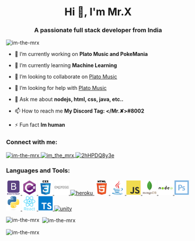 <h1 align="center">Hi 👋, I'm Mr.X</h1>
<h3 align="center">A passionate full stack developer from India</h3>

<p align="left">
    <img src="https://komarev.com/ghpvc/?username=im-the-mrx&label=Profile%20views&color=0e75b6&style=flat"
        alt="im-the-mrx" />
</p>

- 🔭 I’m currently working on **Plato Music and PokeMania**

- 🌱 I’m currently learning **Machine Learning**

- 👯 I’m looking to collaborate on [Plato Music](https://discord.gg/2hHPDQ8y3e)

- 🤝 I’m looking for help with [Plato Music](https://discord.gg/2hHPDQ8y3e)

- 💬 Ask me about **nodejs, html, css, java, etc..**

- 📫 How to reach me **My Discord Tag: </Mr.✘>#8002**

- ⚡ Fun fact **Im human**

<h3 align="left">Connect with me:</h3>
<p align="left">
    <a href="https://stackoverflow.com/users/im-the-mrx" target="blank">
        <img align="center" src="https://stackoverflow.design/assets/img/logos/so/logo-stackoverflow.png"
            alt="im-the-mrx" height="50" width="100" />
    </a>
    <a href="https://instagram.com/im_the_mrx" target="blank">
        <img align="center" src="https://assets.stickpng.com/images/580b57fcd9996e24bc43c521.png" alt="im_the_mrx"
            height="50" width="50" />
    </a>
    <a href="https://discord.gg/2hHPDQ8y3e" target="blank">
        <img align="center"
            src="https://www.freepnglogos.com/uploads/discord-logo-png/concours-discord-cartes-voeux-fortnite-france-6.png"
            alt="2hHPDQ8y3e" height="50" width="50" />
    </a>
</p>

<h3 align="left">Languages and Tools:</h3>
<p align="left">
    <a href="https://getbootstrap.com" target="_blank">
        <img src="https://raw.githubusercontent.com/devicons/devicon/master/icons/bootstrap/bootstrap-plain-wordmark.svg"
            alt="bootstrap" width="40" height="40" />
    </a>
    <a href="https://www.w3schools.com/cs/" target="_blank">
        <img src="https://raw.githubusercontent.com/devicons/devicon/master/icons/csharp/csharp-original.svg"
            alt="csharp" width="40" height="40" />
    </a>
    <a href="https://www.w3schools.com/css/" target="_blank"> <img
            src="https://raw.githubusercontent.com/devicons/devicon/master/icons/css3/css3-original-wordmark.svg"
            alt="css3" width="40" height="40" />
    </a>
    <a href="https://expressjs.com" target="_blank">
        <img src="https://raw.githubusercontent.com/devicons/devicon/master/icons/express/express-original-wordmark.svg"
            alt="express" width="40" height="40" />
    </a>
    <a href="https://heroku.com" target="_blank">
        <img src="https://www.vectorlogo.zone/logos/heroku/heroku-icon.svg" alt="heroku" width="40" height="40" />
    </a>
    <a href="https://www.w3.org/html/" target="_blank">
        <img src="https://raw.githubusercontent.com/devicons/devicon/master/icons/html5/html5-original-wordmark.svg"
            alt="html5" width="40" height="40" />
    </a>
    <a href="https://www.java.com" target="_blank">
        <img src="https://raw.githubusercontent.com/devicons/devicon/master/icons/java/java-original.svg" alt="java"
            width="40" height="40" />
    </a>
    <a href="https://developer.mozilla.org/en-US/docs/Web/JavaScript" target="_blank">
        <img src="https://raw.githubusercontent.com/devicons/devicon/master/icons/javascript/javascript-original.svg"
            alt="javascript" width="40" height="40" />
    </a>
    <a href="https://www.mongodb.com/" target="_blank"> <img
            src="https://raw.githubusercontent.com/devicons/devicon/master/icons/mongodb/mongodb-original-wordmark.svg"
            alt="mongodb" width="40" height="40" />
    </a>
    <a href="https://nodejs.org" target="_blank"> <img
            src="https://raw.githubusercontent.com/devicons/devicon/master/icons/nodejs/nodejs-original-wordmark.svg"
            alt="nodejs" width="40" height="40" />
    </a>
    <a href="https://www.photoshop.com/en" target="_blank"> <img
            src="https://raw.githubusercontent.com/devicons/devicon/master/icons/photoshop/photoshop-line.svg"
            alt="photoshop" width="40" height="40" />
    </a>
    <a href="https://www.python.org" target="_blank">
        <img src="https://raw.githubusercontent.com/devicons/devicon/master/icons/python/python-original.svg"
            alt="python" width="40" height="40" />
    </a>
    <a href="https://reactjs.org/" target="_blank"> <img
            src="https://raw.githubusercontent.com/devicons/devicon/master/icons/react/react-original-wordmark.svg"
            alt="react" width="40" height="40" />
    </a>
    <a href="https://www.typescriptlang.org/" target="_blank">
        <img src="https://raw.githubusercontent.com/devicons/devicon/master/icons/typescript/typescript-original.svg"
            alt="typescript" width="40" height="40" />
    </a> <a href="https://unity.com/" target="_blank">
        <img src="https://www.vectorlogo.zone/logos/unity3d/unity3d-icon.svg" alt="unity" width="40" height="40" />
    </a>
</p>

<p>
    <img align="left"
        src="https://github-readme-stats.vercel.app/api/top-langs?username=im-the-mrx&show_icons=true&locale=en&layout=compact"
        alt="im-the-mrx" />
</p>

<p>
    &nbsp;
    <img align="center" src="https://github-readme-stats.vercel.app/api?username=im-the-mrx&show_icons=true&locale=en"
        alt="im-the-mrx" />
</p>

<p>
    <img align="center" src="https://github-readme-streak-stats.herokuapp.com/?user=im-the-mrx&" alt="im-the-mrx" />
</p>
